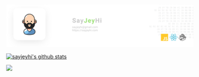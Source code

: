
<a href="https://sayjeyhi.com" target="_blank">
<img src="https://raw.githubusercontent.com/sayjeyhi/sayjeyhi/master/github.banner.jpg" alt="https://sayjeyhi.com" />
</a>

[![sayjeyhi's github stats](https://github-readme-stats.vercel.app/api?username=sayjeyhi)](https://github.com/sayjeyhi)


![](https://visitor-badge.glitch.me/badge?page_id=sayjeyhi)
